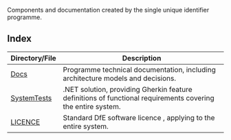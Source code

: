 Components and documentation created by the single unique identifier programme.

## Index

Directory/File              | Description
---                         | ---
[Docs](/Docs)               | Programme technical documentation, including architecture models and decisions.
[SystemTests](/SystemTests/)| .NET solution, providing Gherkin feature definitions of functional requirements covering the entire system.
[LICENCE](/LICENCE)         | Standard DfE software licence <!-- Yes, that is spelled correctly. -->, applying to the entire system.